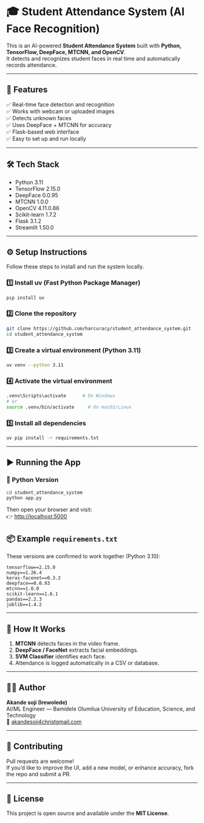 # 🎓 Student Attendance System (AI Face Recognition)

This is an AI-powered **Student Attendance System** built with **Python, TensorFlow, DeepFace, MTCNN, and OpenCV**.  
It detects and recognizes student faces in real time and automatically records attendance.

---

## 🚀 Features

✅ Real-time face detection and recognition  
✅ Works with webcam or uploaded images  
✅ Detects unknown faces  
✅ Uses DeepFace + MTCNN for accuracy  
✅ Flask-based web interface   
✅ Easy to set up and run locally  

---

## 🛠️ Tech Stack

- Python 3.11
- TensorFlow 2.15.0  
- DeepFace 0.0.95  
- MTCNN 1.0.0  
- OpenCV 4.11.0.86  
- Scikit-learn 1.7.2  
- Flask 3.1.2  
- Streamlit 1.50.0  

---

## ⚙️ Setup Instructions

Follow these steps to install and run the system locally.

### 1️⃣ Install uv (Fast Python Package Manager)

```bash
pip install uv
```

### 2️⃣ Clone the repository

```bash
git clone https://github.com/harcuracy/student_attendance_system.git
cd student_attendance_system
```

### 3️⃣ Create a virtual environment (Python 3.11)

```bash
uv venv --python 3.11
```

### 4️⃣ Activate the virtual environment

```bash
.venv\Scripts\activate      # On Windows
# or
source .venv/bin/activate     # On macOS/Linux
```

### 5️⃣ Install all dependencies

```bash
uv pip install -r requirements.txt
```

---

## ▶️ Running the App

### 🔹 Python Version

```bash
cd student_attendance_system
python app.py
```

Then open your browser and visit:  
👉 [http://localhost:5000](http://localhost:5000)


## 📦 Example `requirements.txt`

These versions are confirmed to work together (Python 3.10):

```
tensorflow==2.15.0
numpy==1.26.4
keras-facenet==0.3.2
deepface==0.0.93
mtcnn==1.0.0
scikit-learn==1.6.1
pandas==2.2.3
joblib==1.4.2

```

---

## 🧠 How It Works

1. **MTCNN** detects faces in the video frame.  
2. **DeepFace / FaceNet** extracts facial embeddings.  
3. **SVM Classifier** identifies each face.  
4. Attendance is logged automatically in a CSV or database.  

---

## 👩‍💻 Author

**Akande soji (Irewolede)**  
AI/ML Engineer — Bamidele Olumilua University of Education, Science, and Technology  
📧 [akandesoji4christgmail.com](mailto:akandesoji4christ@gmail.com)

---

## 🤝 Contributing

Pull requests are welcome!  
If you’d like to improve the UI, add a new model, or enhance accuracy, fork the repo and submit a PR.

---

## 🪪 License

This project is open source and available under the **MIT License**.
